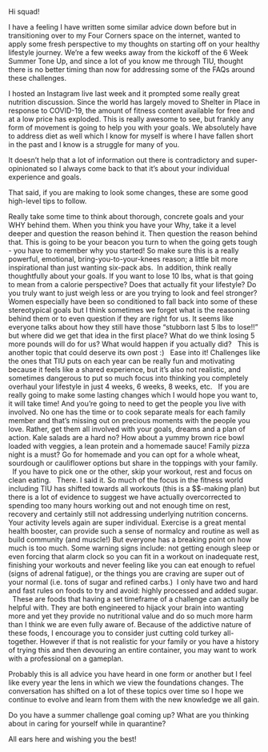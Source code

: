 Hi squad!

I have a feeling I have written some similar advice down before but in transitioning over to my Four Corners space on the internet, wanted to apply some fresh perspective to my thoughts on starting off on your healthy lifestyle journey. We’re a few weeks away from the kickoff of the 6 Week Summer Tone Up, and since a lot of you know me through TIU, thought there is no better timing than now for addressing some of the FAQs around these challenges.

I hosted an Instagram live last week and it prompted some really great nutrition discussion. Since the world has largely moved to Shelter in Place in response to COVID-19, the amount of fitness content available for free and at a low price has exploded. This is really awesome to see, but frankly any form of movement is going to help you with your goals. We absolutely have to address diet as well which I know for myself is where I have fallen short in the past and I know is a struggle for many of you.

It doesn’t help that a lot of information out there is contradictory and super-opinionated so I always come back to that it’s about your individual experience and goals. 

That said, if you are making to look some changes, these are some good high-level tips to follow. 

Really take some time to think about thorough, concrete goals and your WHY behind them. When you think you have your Why, take it a level deeper and question the reason behind it. Then question the reason behind that. This is going to be your beacon you turn to when the going gets tough - you have to remember why you started! So make sure this is a really powerful, emotional, bring-you-to-your-knees reason; a little bit more inspirational than just wanting six-pack abs.  In addition, think really thoughtfully about your goals. If you want to lose 10 lbs, what is that going to mean from a calorie perspective? Does that actually fit your lifestyle? Do you truly want to just weigh less or are you trying to look and feel stronger? Women especially have been so conditioned to fall back into some of these stereotypical goals but I think sometimes we forget what is the reasoning behind them or to even question if they are right for us. It seems like everyone talks about how they still have those “stubborn last 5 lbs to lose!!” but where did we get that idea in the first place? What do we think losing 5 more pounds will do for us? What would happen if you actually did?   This is another topic that could deserve its own post :)  
Ease into it! Challenges like the ones that TIU puts on each year can be really fun and motivating because it feels like a shared experience, but it’s also not realistic, and sometimes dangerous to put so much focus into thinking you completely overhaul your lifestyle in just 4 weeks, 6 weeks, 8 weeks, etc.  
If you are really going to make some lasting changes which I would hope you want to, it will take time! And you’re going to need to get the people you live with involved. No one has the time or to cook separate meals for each family member and that’s missing out on precious moments with the people you love. Rather, get them all involved with your goals, dreams and a plan of action. Kale salads are a hard no? How about a yummy brown rice bowl loaded with veggies, a lean protein and a homemade sauce! Family pizza night is a must? Go for homemade and you can opt for a whole wheat, sourdough or cauliflower options but share in the toppings with your family.  
If you have to pick one or the other, skip your workout, rest and focus on clean eating.   There. I said it. So much of the focus in the fitness world including TIU has shifted towards all workouts (this is a $$-making plan) but there is a lot of evidence to suggest we have actually overcorrected to spending too many hours working out and not enough time on rest, recovery and certainly still not addressing underlying nutrition concerns.  Your activity levels again are super individual. Exercise is a great mental health booster, can provide such a sense of normalcy and routine as well as build community (and muscle!) But everyone has a breaking point on how much is too much. Some warning signs include: not getting enough sleep or even forcing that alarm clock so you can fit in a workout on inadequate rest, finishing your workouts and never feeling like you can eat enough to refuel (signs of adrenal fatigue), or the things you are craving are super out of your normal (i.e. tons of sugar and refined carbs.) 
I only have two and hard and fast rules on foods to try and avoid: highly processed and added sugar.   These are foods that having a set timeframe of a challenge can actually be helpful with. They are both engineered to hijack your brain into wanting more and yet they provide no nutritional value and do so much more harm than I think we are even fully aware of. Because of the addictive nature of these foods, I encourage you to consider just cutting cold turkey all-together. However if that is not realistic for your family or you have a history of trying this and then devouring an entire container, you may want to work with a professional on a gameplan. 

Probably this is all advice you have heard in one form or another but I feel like every year the lens in which we view the foundations changes. The conversation has shifted on a lot of these topics over time so I hope we continue to evolve and learn from them with the new knowledge we all gain. 

Do you have a summer challenge goal coming up? What are you thinking about in caring for yourself while in quarantine? 

All ears here and wishing you the best! 
